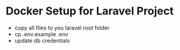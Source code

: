 # Docker Setup for Laravel Project

- copy all files to you laravel root folder
- cp .env.example .env
- update db credentials